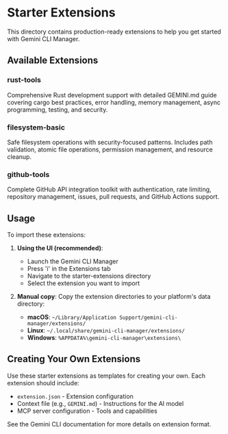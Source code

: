 # Starter Extensions

This directory contains production-ready extensions to help you get started with Gemini CLI Manager.

## Available Extensions

### rust-tools
Comprehensive Rust development support with detailed GEMINI.md guide covering cargo best practices, error handling, memory management, async programming, testing, and security.

### filesystem-basic
Safe filesystem operations with security-focused patterns. Includes path validation, atomic file operations, permission management, and resource cleanup.

### github-tools
Complete GitHub API integration toolkit with authentication, rate limiting, repository management, issues, pull requests, and GitHub Actions support.

## Usage

To import these extensions:

1. **Using the UI (recommended)**:
   - Launch the Gemini CLI Manager
   - Press 'i' in the Extensions tab
   - Navigate to the starter-extensions directory
   - Select the extension you want to import

2. **Manual copy**:
   Copy the extension directories to your platform's data directory:
   - **macOS**: `~/Library/Application Support/gemini-cli-manager/extensions/`
   - **Linux**: `~/.local/share/gemini-cli-manager/extensions/`
   - **Windows**: `%APPDATA%\gemini-cli-manager\extensions\`

## Creating Your Own Extensions

Use these starter extensions as templates for creating your own. Each extension should include:
- `extension.json` - Extension configuration
- Context file (e.g., `GEMINI.md`) - Instructions for the AI model
- MCP server configuration - Tools and capabilities

See the Gemini CLI documentation for more details on extension format.